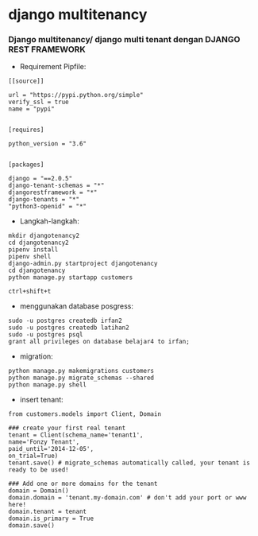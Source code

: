 # django multitenancy
### Django multitenancy/ django multi tenant dengan DJANGO REST FRAMEWORK
* Requirement Pipfile:
```
[[source]]

url = "https://pypi.python.org/simple"
verify_ssl = true
name = "pypi"


[requires]

python_version = "3.6"


[packages]

django = "==2.0.5"
django-tenant-schemas = "*"
djangorestframework = "*"
django-tenants = "*"
"python3-openid" = "*"
```

* Langkah-langkah:

```
mkdir djangotenancy2
cd djangotenancy2
pipenv install
pipenv shell
django-admin.py startproject djangotenancy
cd djangotenancy
python manage.py startapp customers
```

``
ctrl+shift+t
``

* menggunakan database posgress:
```
sudo -u postgres createdb irfan2
sudo -u postgres createdb latihan2
sudo -u postgres psql
grant all privileges on database belajar4 to irfan;
```
* migration:
```
python manage.py makemigrations customers
python manage.py migrate_schemas --shared
python manage.py shell 
```
* insert tenant:
```
from customers.models import Client, Domain

### create your first real tenant
tenant = Client(schema_name='tenant1',
name='Fonzy Tenant',
paid_until='2014-12-05',
on_trial=True)
tenant.save() # migrate_schemas automatically called, your tenant is ready to be used!

### Add one or more domains for the tenant
domain = Domain()
domain.domain = 'tenant.my-domain.com' # don't add your port or www here!
domain.tenant = tenant
domain.is_primary = True
domain.save()
```